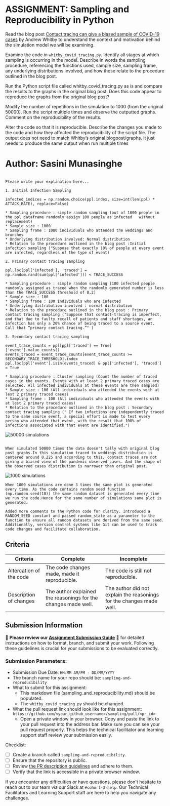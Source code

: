 # ASSIGNMENT: Sampling and Reproducibility in Python

Read the blog post [Contact tracing can give a biased sample of COVID-19 cases](https://andrewwhitby.com/2020/11/24/contact-tracing-biased/) by Andrew Whitby to understand the context and motivation behind the simulation model we will be examining.

Examine the code in `whitby_covid_tracing.py`. Identify all stages at which sampling is occurring in the model. Describe in words the sampling procedure, referencing the functions used, sample size, sampling frame, any underlying distributions involved, and how these relate to the procedure outlined in the blog post.

Run the Python script file called whitby_covid_tracing.py as is and compare the results to the graphs in the original blog post. Does this code appear to reproduce the graphs from the original blog post?

Modify the number of repetitions in the simulation to 1000 (from the original 50000). Run the script multiple times and observe the outputted graphs. Comment on the reproducibility of the results.

Alter the code so that it is reproducible. Describe the changes you made to the code and how they affected the reproducibility of the script file. The output does not need to match Whitby’s original blogpost/graphs, it just needs to produce the same output when run multiple times

# Author: Sasini Munasinghe

~~~

Please write your explanation here...

1. Initial Infection Sampling

infected_indices = np.random.choice(ppl.index, size=int(len(ppl) * ATTACK_RATE), replace=False)

* Sampling procedure : simple random sampling (out of 1000 people in the ppl dataframe randomly assign 100 people as infected   without replacement)
* Sample size : 1000
* Sampling frame : 1000 individuals who attended the weddings and brunches
* Underlying distribution involved: Normal distribution
* Relation to the procedure outlined in the blog post :Initial infection sampling ("Suppose that exactly 10% of people at every event are infected, regardless of the type of event)

2. Primary contact tracing sampling

ppl.loc[ppl['infected'], 'traced'] = np.random.rand(sum(ppl['infected'])) < TRACE_SUCCESS

* Sampling procedure : simple random sampling (100 infected people randomly assigned as traced when the randomly generated number is less than the TRACE_SUCCESS threshold of 0.2)
* Sample size : 100
* Sampling frame : 100 individuals who are infected
* Underlying distribution involved : normal distribution
* Relation to the procedure outlined in the blog post : Primary contact tracing sampling ("Suppose that contact-tracing is imperfect, and that due to faulty recall of patients and staff shortages, an infection has only a 20% chance of being traced to a source event. Call that “primary contact tracing.”" )

3. Secondary contact tracing sampling

event_trace_counts = ppl[ppl['traced'] == True]['event'].value_counts()
events_traced = event_trace_counts[event_trace_counts >= SECONDARY_TRACE_THRESHOLD].index
ppl.loc[ppl['event'].isin(events_traced) & ppl['infected'], 'traced'] = True

* Sampling procedure : Cluster sampling (Count the number of traced cases in the events. Events with at least 2 primary traced cases are selected. All infected individuals at these events are then sampled)
* Sample size : 100 (All individuals who attended the events with at lest 2 primary traced cases)
* Sampling frame : 100 (All individuals who attended the events with at lest 2 primary traced cases)
* Relation to the procedure outlined in the blog post : Secondary contact tracing sampling (" If two infections are independently traced to the same source event, a special effort is made to test every person who attended that event, with the result that 100% of infections associated with that event are identified.")

~~~

![50000 simulations](../assignments/images/50000%20simulations.png)

~~~

When simulated 50000 times the data doesn't tally with original blog post graphs.In this simulation traced to weddings distribution is centered around 0.225 and according to this, contact traces are not giving a biased view of the pandemic observed cases. And the shape of the observed cases distribution is narrower than original post.

~~~

![1000 simulations](../assignments/images/1000%20simulations.png)

~~~
When 1000 simulations are done 3 times the same plot is generated every time. As the code contains random seed function (np.random.seed(10)) the same random dataset is generated every time we run the code.Hence for the same number of simulations same plot is generated.

Added more comments to the Python code for clarity. Introduced a RANDOM_SEED constant and passed random_state as a parameter to the function to ensure all random datasets are derived from the same seed. Additionally, version control systems like Git can be used to track code changes and facilitate collaboration.
~~~

## Criteria

|Criteria|Complete|Incomplete|
|--------|----|----|
|Altercation of the code|The code changes made, made it reproducible.|The code is still not reproducible.|
|Description of changes|The author explained the reasonings for the changes made well.|The author did not explain the reasonings for the changes made well.|

## Submission Information

🚨 **Please review our [Assignment Submission Guide](https://github.com/UofT-DSI/onboarding/blob/main/onboarding_documents/submissions.md)** 🚨 for detailed instructions on how to format, branch, and submit your work. Following these guidelines is crucial for your submissions to be evaluated correctly.

### Submission Parameters:
* Submission Due Date: `HH:MM AM/PM - DD/MM/YYYY`
* The branch name for your repo should be: `sampling-and-reproducibility`
* What to submit for this assignment:
    * This markdown file (sampling_and_reproducibility.md) should be populated.
    * The `whitby_covid_tracing.py` should be changed.
* What the pull request link should look like for this assignment: `https://github.com/<your_github_username>/sampling/pull/<pr_id>`
    * Open a private window in your browser. Copy and paste the link to your pull request into the address bar. Make sure you can see your pull request properly. This helps the technical facilitator and learning support staff review your submission easily.

Checklist:
- [ ] Create a branch called `sampling-and-reproducibility`.
- [ ] Ensure that the repository is public.
- [ ] Review [the PR description guidelines](https://github.com/UofT-DSI/onboarding/blob/main/onboarding_documents/submissions.md#guidelines-for-pull-request-descriptions) and adhere to them.
- [ ] Verify that the link is accessible in a private browser window.

If you encounter any difficulties or have questions, please don't hesitate to reach out to our team via our Slack at `#cohort-3-help`. Our Technical Facilitators and Learning Support staff are here to help you navigate any challenges.
